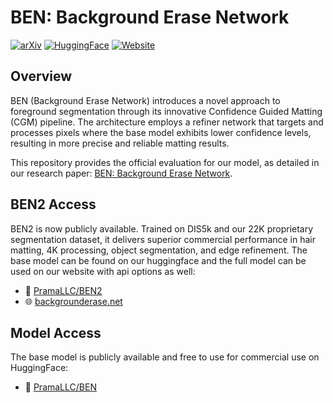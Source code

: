 # BEN: Background Erase Network

[![arXiv](https://img.shields.io/badge/arXiv-2501.06230-b31b1b.svg)](https://arxiv.org/abs/2501.06230)
[![HuggingFace](https://img.shields.io/badge/🤗%20Hugging%20Face-BEN-blue)](https://huggingface.co/PramaLLC/BEN)
[![Website](https://img.shields.io/badge/Website-backgrounderase.net-green)](https://backgrounderase.net)

## Overview
BEN (Background Erase Network) introduces a novel approach to foreground segmentation through its innovative Confidence Guided Matting (CGM) pipeline. The architecture employs a refiner network that targets and processes pixels where the base model exhibits lower confidence levels, resulting in more precise and reliable matting results.

This repository provides the official evaluation for our model, as detailed in our research paper: [BEN: Background Erase Network](https://arxiv.org/abs/2501.06230).



## BEN2 Access
BEN2 is now publicly available. Trained on DIS5k and our 22K proprietary segmentation dataset, it delivers superior commercial performance in hair matting, 4K processing, object segmentation, and edge refinement. The base model can be found on our huggingface and the full model can be used on our website with api options as well:
- 🤗 [PramaLLC/BEN2](https://huggingface.co/PramaLLC/BEN2)
- 🌐 [backgrounderase.net](https://backgrounderase.net)


## Model Access
The base model is publicly available and free to use for commercial use on HuggingFace:
- 🤗 [PramaLLC/BEN](https://huggingface.co/PramaLLC/BEN)
